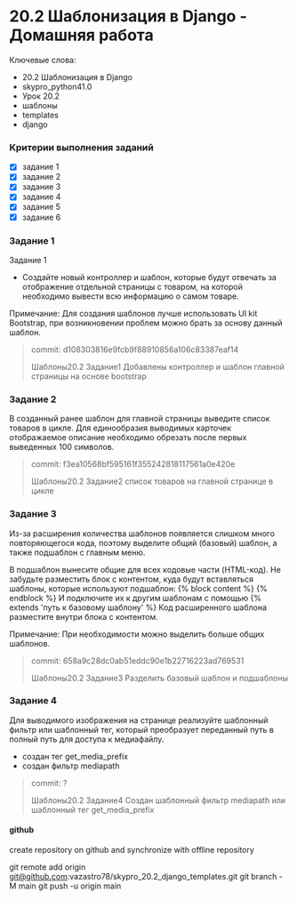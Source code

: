 # 20.2 Шаблонизация в Django - Домашняя работа

Ключевые слова:
- 20.2 Шаблонизация в Django
- skypro_python41.0
- Урок 20.2
- шаблоны
- templates
- django

### Критерии выполнения заданий
- [x] задание 1
- [x] задание 2
- [x] задание 3
- [x] задание 4
- [x] задание 5
- [x] задание 6

### Задание 1
Задание 1

- Создайте новый контроллер и шаблон, которые будут отвечать за отображение отдельной страницы с товаром, на которой необходимо вывести всю информацию о самом товаре.

Примечание: Для создания шаблонов лучше использовать UI kit Bootstrap, при возникновении проблем можно брать за основу данный шаблон.

>commit: d108303816e9fcb9f88910856a106c83387eaf14
> 
>Шаблоны20.2 Задание1 Добавлены контроллер и шаблон главной страницы на основе bootstrap

### Задание 2
В созданный ранее шаблон для главной страницы выведите список товаров в цикле. Для единообразия выводимых карточек отображаемое описание необходимо обрезать после первых выведенных 100 символов.

>commit: f3ea10568bf595161f355242818117561a0e420e
> 
>Шаблоны20.2 Задание2 список товаров на главной странице в цикле

### Задание 3
Из-за расширения количества шаблонов появляется слишком много повторяющегося кода, поэтому выделите общий (базовый) шаблон, а также подшаблон с главным меню.

В подшаблон вынесите общие для всех кодовые части (HTML-код). Не забудьте разместить блок с контентом, куда будут вставляться шаблоны, которые используют подшаблон:
{% block content %}
{% endblock %}
И подключите их к другим шаблонам с помощью
{% extends 'путь к базовому шаблону' %}
Код расширенного шаблона разместите внутри блока с контентом.

Примечание: При необходимости можно выделить больше общих шаблонов.

>commit: 658a9c28dc0ab51eddc90e1b22716223ad769531
> 
>Шаблоны20.2 Задание3 Разделить базовый шаблон и подшаблоны

### Задание 4

Для выводимого изображения на странице реализуйте шаблонный фильтр или шаблонный тег, который преобразует переданный путь в полный путь для доступа к медиафайлу.

  - создан тег get_media_prefix
  - создан фильтр mediapath

>commit: ?
> 
>Шаблоны20.2 Задание4 Создан шаблонный фильтр mediapath или шаблонный тег get_media_prefix 

#### github
create repository on github and synchronize with offline repository

git remote add origin git@github.com:vazastro78/skypro_20.2_django_templates.git
git branch -M main
git push -u origin main
